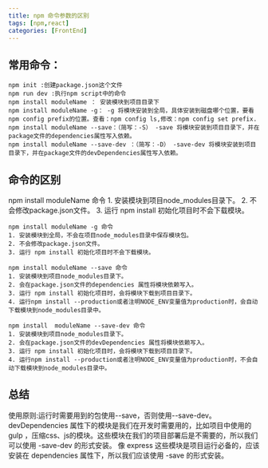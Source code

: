 ```yaml
---
title: npm 命令参数的区别
tags: [npm,react]
categories: [FrontEnd]
---
```



## 常用命令：

    npm init :创建package.json这个文件
    npm run dev :执行npm script中的命令
    npm install moduleName ： 安装模块到项目目录下
    npm install moduleName -g： -g 将模块安装到全局，具体安装到磁盘哪个位置，要看npm config prefix的位置。查看：npm config ls,修改：npm config set prefix.
    npm install moduleName --save：（简写：-S） -save 将模块安装到项目目录下，并在package文件的dependencies属性写入依赖。
    npm install moduleName --save-dev ：（简写：-D） -save-dev 将模块安装到项目目录下，并在package文件的devDependencies属性写入依赖。


## 命令的区别

   npm install moduleName 命令
    1. 安装模块到项目node_modules目录下。
    2. 不会修改package.json文件。
    3. 运行 npm install 初始化项目时不会下载模块。

    npm install moduleName -g 命令
    1. 安装模块到全局，不会在项目node_modules目录中保存模块包。
    2. 不会修改package.json文件。
    3. 运行 npm install 初始化项目时不会下载模块。

    npm install moduleName --save 命令
    1. 安装模块到项目node_modules目录下。
    2. 会在package.json文件的dependencies 属性将模块依赖写入。
    3. 运行 npm install 初始化项目时，会将模块下载到项目目录下。
    4. 运行npm install --production或者注明NODE_ENV变量值为production时，会自动下载模块到node_modules目录中。

    npm install  moduleName --save-dev 命令
    1. 安装模块到项目node_modules目录下。
    2. 会在package.json文件的devDependencies 属性将模块依赖写入。
    3. 运行 npm install 初始化项目时，会将模块下载到项目目录下。
    4. 运行npm install --production或者注明NODE_ENV变量值为production时，不会自动下载模块到node_modules目录中。

## 总结
使用原则:运行时需要用到的包使用--save，否则使用--save-dev。
devDependencies 属性下的模块是我们在开发时需要用的，比如项目中使用的 gulp ，压缩css、js的模块。这些模块在我们的项目部署后是不需要的，所以我们可以使用 -save-dev 的形式安装。
像 express 这些模块是项目运行必备的，应该安装在 dependencies 属性下，所以我们应该使用 -save 的形式安装。